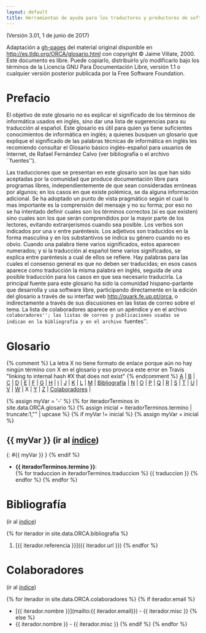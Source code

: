 ```yaml
---
layout: default
title: Herramientas de ayuda para los traductores y productores de software libre en español 
---
```


(Versión 3.01, 1 de junio de 2017)

Adaptación a [gh-pages](https://pages.github.com/) del material original disponible en http://es.tldp.org/ORCA/glosario.html con copyright © Jaime Villate, 2000. Este documento es libre. Puede copiarlo, distribuirlo y/o modificarlo bajo los términos de la Licencia GNU Para Documentación Libre, versión 1.1 o cualquier versión posterior publicada por la Free Software Foundation. 

# Prefacio

El objetivo de este glosario no es explicar el significado de los términos de informática usados en inglés, sino dar una lista de sugerencias para su traducción al español. Este glosario es útil para quien ya tiene suficientes conocimientos de informática en inglés; a quienes busquen un glosario que explique el significado de las palabras técnicas de informática en inglés les recomiendo consultar el Glosario básico inglés-español para usuarios de Internet, de Rafael Fernández Calvo (ver bibliografía o el archivo ``fuentes''). 

Las traducciones que se presentan en este glosario son las que han sido aceptadas por la comunidad que produce documentación libre para programas libres, independientemente de que sean consideradas erróneas por algunos; en los casos en que existe polémica, se da alguna información adicional. Se ha adoptado un punto de vista pragmático según el cual lo mas importante es la comprensión del mensaje y no su forma; por eso no se ha intentado definir cuales son los términos correctos (si es que existen) sino cuales son los que serán comprendidos por la mayor parte de los lectores, evitando extranjerismos cuando sea posible. 
Los verbos son indicados por una v entre paréntesis. Los adjetivos son traducidos en la forma masculina y en los substantivos se indica su género cuando no es obvio. Cuando una palabra tiene varios significados, estos aparecen numerados; y si la traducción al español tiene varios significados, se explica entre paréntesis a cual de ellos se refiere. Hay palabras para las cuales el consenso general es que no deben ser traducidas; en esos casos aparece como traducción la misma palabra en inglés, seguida de una posible traducción para los casos en que sea necesario traducirla. 
La principal fuente para este glosario ha sido la comunidad hispano-parlante que desarrolla y usa software libre, participando directamente en la edición del glosario a través de su interfaz web http://quark.fe.up.pt/orca, o indirectamente a través de sus discusiones en las listas de correo sobre el tema. La lista de colaboradores aparece en un apéndice y en el archivo ``colaboradores''; las listas de correo y publicaciones usadas se indican en la bibliografía y en el archivo ``fuentes''. 


# Glosario

{% comment %}
La letra X no tiene formato de enlace porque aún no hay ningún término con X en el glosario y eso provoca este error en Travis
"linking to internal hash #X that does not exist"
{% endcomment %}
[A](#A) | [B](#B) | [C](#C) | [D](#D) | [E](#E) | [F](#F) | [G](#G) | [H](#H) | [I](#I) | [J](#J) | [K](#K) | [L](#L) | [M](#M) | [Bibliografía](#Bibliografía) |
[N](#N) | [O](#O) | [P](#P) | [Q](#Q) | [R](#R) | [S](#S) | [T](#T) | [U](#U) | [V](#V) | [W](#W) | X | [Y](#Y) | [Z](#Z) | [Colaboradores](#Colaboradores) |

{% assign myVar = '-' %}
{% for iteradorTerminos in site.data.ORCA.glosario %}
{% assign inicial = iteradorTerminos.termino | truncate:1,"" | upcase %}
{% if myVar != inicial %}
{% assign myVar = inicial %}
## {{ myVar }} (ir al [índice](#glosario))
{: #{{ myVar }} }
{% endif %}
- **{{ iteradorTerminos.termino }}**:  
{% for traduccion in iteradorTerminos.traduccion %}
{{ traduccion }}
{% endfor %}
{% endfor %}

# Bibliografía
(ir al [índice](#glosario))

{% for iterador in site.data.ORCA.bibliografia %}
1. [{{ iterador.referencia }}]({{ iterador.url }})
{% endfor %}


# Colaboradores
(ir al [índice](#glosario))

{% for iterador in site.data.ORCA.colaboradores %}
{% if iterador.email %}
* [{{ iterador.nombre }}](mailto:{{ iterador.email}}) - {{ iterador.misc }}
{% else %}
* {{ iterador.nombre }} - {{ iterador.misc }}
{% endif %}
{% endfor %}